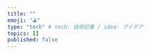 ```yaml
---
title: ""
emoji: "⛳"
type: "tech" # tech: 技術記事 / idea: アイデア
topics: []
published: false
---
```

###
